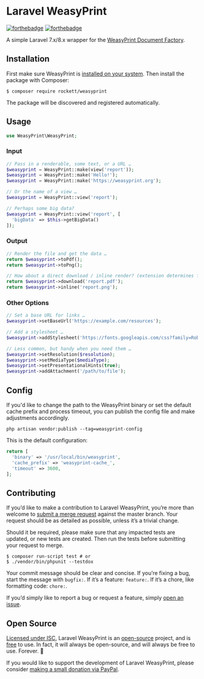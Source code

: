 # Laravel WeasyPrint

[![forthebadge](https://forthebadge.com/images/badges/made-with-crayons.svg)](https://forthebadge.com)
[![forthebadge](https://forthebadge.com/images/badges/does-not-contain-treenuts.svg)](https://forthebadge.com)

A simple Laravel 7.x/8.x wrapper for the [WeasyPrint Document Factory](https://weasyprint.org/).

## Installation

First make sure WeasyPrint is [installed on your system](https://weasyprint.readthedocs.io/en/latest/install.html). Then install the package with Composer:

```shell
$ composer require rockett/weasyprint
```

The package will be discovered and registered automatically.

## Usage

```php
use WeasyPrint\WeasyPrint;
```

### Input

```php
// Pass in a renderable, some text, or a URL …
$weasyprint = WeasyPrint::make(view('report'));
$weasyprint = WeasyPrint::make('Hello!');
$weasyprint = WeasyPrint::make('https://weasyprint.org');

// Or the name of a view …
$weasyprint = WeasyPrint::view('report');

// Perhaps some big data?
$weasyprint = WeasyPrint::view('report', [
  'bigData' => $this->getBigData()
]);
```

### Output

```php
// Render the file and get the data …
return $weasyprint->toPdf();
return $weasyprint->toPng();

// How about a direct download / inline render? (extension determines file type)
return $weasyprint->download('report.pdf');
return $weasyprint->inline('report.png');
```

### Other Options

```php
// Set a base URL for links …
$weasyprint->setBaseUrl('https://example.com/resources');

// Add a stylesheet …
$weasyprint->addStylesheet('https://fonts.googleapis.com/css?family=Roboto&display=swap')

// Less common, but handy when you need them …
$weasyprint->setResolution($resolution);
$weasyprint->setMediaType($mediaType);
$weasyprint->setPresentationalHints(true);
$weasyprint->addAttachment('/path/to/file');
```

## Config

If you'd like to change the path to the WeasyPrint binary or set the default cache prefix and process timeout, you can publish the config file and make adjustments accordingly.

```shell
php artisan vendor:publish --tag=weasyprint-config
```

This is the default configuration:

```php
return [
  'binary' => '/usr/local/bin/weasyprint',
  'cache_prefix' => 'weasyprint-cache_',
  'timeout' => 3600,
];
```

## Contributing

If you’d like to make a contribution to Laravel WeasyPrint, you’re more than welcome to [submit a merge request](https://gitlab.com/mikerockett/weasyprint/-/merge_requests/new) against the master branch. Your request should be as detailed as possible, unless it’s a trivial change.

Should it be required, please make sure that any impacted tests are updated, or new tests are created. Then run the tests before submitting your request to merge.

```shell
$ composer run-script test # or
$ ./vendor/bin/phpunit --testdox
```

Your commit message should be clear and concise. If you’re fixing a bug, start the message with `bugfix:`. If it’s a feature: `feature:`. If it’s a chore, like formatting code: `chore:`.

If you’d simply like to report a bug or request a feature, simply [open an issue](https://gitlab.com/mikerockett/weasyprint/issues).

## Open Source

[Licensed under ISC](license.md), Laravel WeasyPrint is an [open-source](http://opensource.com/resources/what-open-source) project, and is [free](https://en.wikipedia.org/wiki/Free_software) to use. In fact, it will always be open-source, and will always be free to use. Forever. 🎉

If you would like to support the development of Laravel WeasyPrint, please consider [making a small donation via PayPal](https://paypal.me/mrockettza/20).
